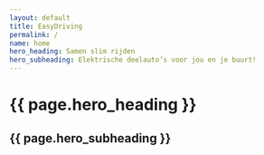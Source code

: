 ```yaml
---
layout: default
title: EasyDriving
permalink: /
name: home
hero_heading: Samen slim rijden
hero_subheading: Elektrische deelauto’s voor jou en je buurt!
---
```



<h1>{{ page.hero_heading }}</h1>
<h2>{{ page.hero_subheading }}</h2>

